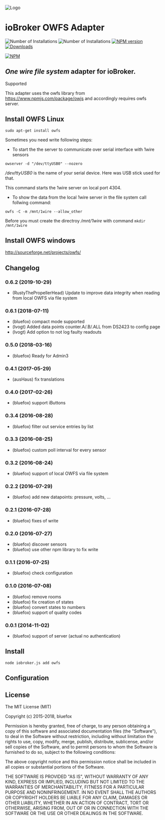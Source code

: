 ![Logo](admin/owfs.png)
# ioBroker OWFS Adapter

![Number of Installations](http://iobroker.live/badges/owfs-installed.svg) ![Number of Installations](http://iobroker.live/badges/owfs-stable.svg) [![NPM version](http://img.shields.io/npm/v/iobroker.owfs.svg)](https://www.npmjs.com/package/iobroker.owfs)
[![Downloads](https://img.shields.io/npm/dm/iobroker.owfs.svg)](https://www.npmjs.com/package/iobroker.owfs)

[![NPM](https://nodei.co/npm/iobroker.owfs.png?downloads=true)](https://nodei.co/npm/iobroker.owfs/)


## *One wire file system* adapter for ioBroker.

Supported

This adapter uses the owfs library from https://www.npmjs.com/package/owjs and accordingly requires owfs server.

## Install OWFS Linux

```sudo apt-get install owfs```

Sometimes you need write following steps:
- To start the the server to communicate over serial interface with 1wire sensors 

```
owserver -d "/dev/ttyUSB0" --nozero
```

*/dev/ttyUSB0* is the name of your serial device. Here was USB stick used for that.

This command starts the 1wire server on local port 4304.

- To show the data from the local 1wire server in the file system call follwing command: 

```
owfs -C -m /mnt/1wire --allow_other
```
Before you must create the directroy */mnt/1wire* with command `mkdir /mnt/1wire`

## Install OWFS windows
http://sourceforge.net/projects/owfs/

## Changelog
### 0.6.2 (2019-10-29)
* (RustyThePropellerHead) Update to improve data integrity when reading from local OWFS via file system

### 0.6.1 (2018-07-11)
* (bluefox) compact mode supported
* (lvogt) Added data points counter.A/.B/.ALL from DS2423 to config page
* (lvogt) Add option to not log faulty readouts

### 0.5.0 (2018-03-16)
* (bluefox) Ready for Admin3

### 0.4.1 (2017-05-29)
* (ausHaus) fix translations

### 0.4.0 (2017-02-26)
* (bluefox) support iButtons

### 0.3.4 (2016-08-28)
* (bluefox) filter out service entries by list

### 0.3.3 (2016-08-25)
* (bluefox) custom poll interval for every sensor

### 0.3.2 (2016-08-24)
* (bluefox) support of local OWFS via file system

### 0.2.2 (2016-07-29)
* (bluefox) add new datapoints: pressure, volts, ...

### 0.2.1 (2016-07-28)
* (bluefox) fixes of write

### 0.2.0 (2016-07-27)
* (bluefox) discover sensors
* (bluefox) use other npm library to fix write

### 0.1.1 (2016-07-25)
* (bluefox) check configuration

### 0.1.0 (2016-07-08)
* (bluefox) remove rooms
* (bluefox) fix creation of states
* (bluefox) convert states to numbers
* (bluefox) support of quality codes

### 0.0.1 (2014-11-02)
* (bluefox) support of server (actual no authentication)

## Install

```node iobroker.js add owfs```

## Configuration

## License

The MIT License (MIT)

Copyright (c) 2015-2018, bluefox

Permission is hereby granted, free of charge, to any person obtaining a copy
of this software and associated documentation files (the "Software"), to deal
in the Software without restriction, including without limitation the rights
to use, copy, modify, merge, publish, distribute, sublicense, and/or sell
copies of the Software, and to permit persons to whom the Software is
furnished to do so, subject to the following conditions:

The above copyright notice and this permission notice shall be included in
all copies or substantial portions of the Software.

THE SOFTWARE IS PROVIDED "AS IS", WITHOUT WARRANTY OF ANY KIND, EXPRESS OR
IMPLIED, INCLUDING BUT NOT LIMITED TO THE WARRANTIES OF MERCHANTABILITY,
FITNESS FOR A PARTICULAR PURPOSE AND NONINFRINGEMENT. IN NO EVENT SHALL THE
AUTHORS OR COPYRIGHT HOLDERS BE LIABLE FOR ANY CLAIM, DAMAGES OR OTHER
LIABILITY, WHETHER IN AN ACTION OF CONTRACT, TORT OR OTHERWISE, ARISING FROM,
OUT OF OR IN CONNECTION WITH THE SOFTWARE OR THE USE OR OTHER DEALINGS IN
THE SOFTWARE.
